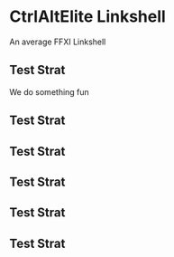 # CtrlAltElite Linkshell
An average FFXI Linkshell

## Test Strat
We do something fun
## Test Strat
## Test Strat
## Test Strat
## Test Strat
## Test Strat